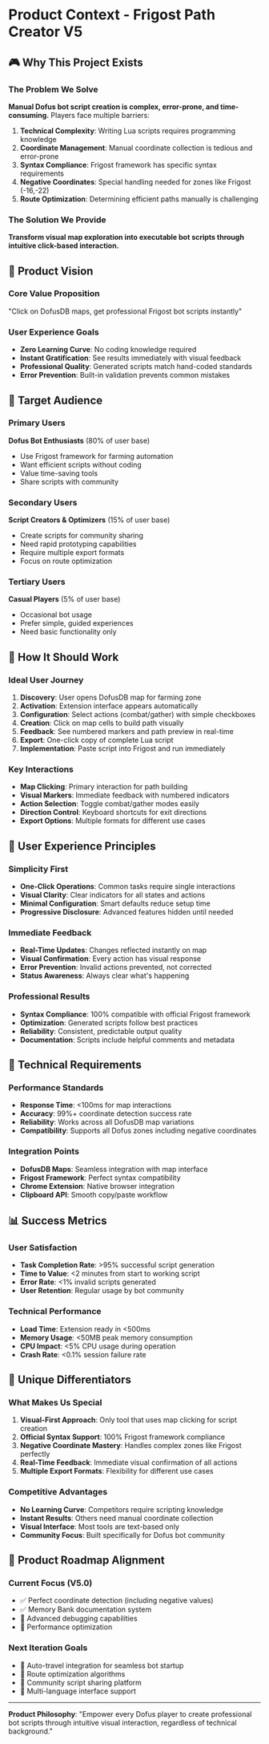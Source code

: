 # Product Context - Frigost Path Creator V5

## 🎮 Why This Project Exists

### The Problem We Solve
**Manual Dofus bot script creation is complex, error-prone, and time-consuming.** Players face multiple barriers:

1. **Technical Complexity**: Writing Lua scripts requires programming knowledge
2. **Coordinate Management**: Manual coordinate collection is tedious and error-prone
3. **Syntax Compliance**: Frigost framework has specific syntax requirements
4. **Negative Coordinates**: Special handling needed for zones like Frigost (-16,-22)
5. **Route Optimization**: Determining efficient paths manually is challenging

### The Solution We Provide
**Transform visual map exploration into executable bot scripts through intuitive click-based interaction.**

## 🎯 Product Vision

### Core Value Proposition
"Click on DofusDB maps, get professional Frigost bot scripts instantly"

### User Experience Goals
- **Zero Learning Curve**: No coding knowledge required
- **Instant Gratification**: See results immediately with visual feedback
- **Professional Quality**: Generated scripts match hand-coded standards
- **Error Prevention**: Built-in validation prevents common mistakes

## 👥 Target Audience

### Primary Users
**Dofus Bot Enthusiasts** (80% of user base)
- Use Frigost framework for farming automation
- Want efficient scripts without coding
- Value time-saving tools
- Share scripts with community

### Secondary Users
**Script Creators & Optimizers** (15% of user base)
- Create scripts for community sharing
- Need rapid prototyping capabilities
- Require multiple export formats
- Focus on route optimization

### Tertiary Users
**Casual Players** (5% of user base)
- Occasional bot usage
- Prefer simple, guided experiences
- Need basic functionality only

## 🚀 How It Should Work

### Ideal User Journey
1. **Discovery**: User opens DofusDB map for farming zone
2. **Activation**: Extension interface appears automatically
3. **Configuration**: Select actions (combat/gather) with simple checkboxes
4. **Creation**: Click on map cells to build path visually
5. **Feedback**: See numbered markers and path preview in real-time
6. **Export**: One-click copy of complete Lua script
7. **Implementation**: Paste script into Frigost and run immediately

### Key Interactions
- **Map Clicking**: Primary interaction for path building
- **Visual Markers**: Immediate feedback with numbered indicators
- **Action Selection**: Toggle combat/gather modes easily
- **Direction Control**: Keyboard shortcuts for exit directions
- **Export Options**: Multiple formats for different use cases

## 🎨 User Experience Principles

### Simplicity First
- **One-Click Operations**: Common tasks require single interactions
- **Visual Clarity**: Clear indicators for all states and actions
- **Minimal Configuration**: Smart defaults reduce setup time
- **Progressive Disclosure**: Advanced features hidden until needed

### Immediate Feedback
- **Real-Time Updates**: Changes reflected instantly on map
- **Visual Confirmation**: Every action has visual response
- **Error Prevention**: Invalid actions prevented, not corrected
- **Status Awareness**: Always clear what's happening

### Professional Results
- **Syntax Compliance**: 100% compatible with official Frigost framework
- **Optimization**: Generated scripts follow best practices
- **Reliability**: Consistent, predictable output quality
- **Documentation**: Scripts include helpful comments and metadata

## 🔧 Technical Requirements

### Performance Standards
- **Response Time**: <100ms for map interactions
- **Accuracy**: 99%+ coordinate detection success rate
- **Reliability**: Works across all DofusDB map variations
- **Compatibility**: Supports all Dofus zones including negative coordinates

### Integration Points
- **DofusDB Maps**: Seamless integration with map interface
- **Frigost Framework**: Perfect syntax compatibility
- **Chrome Extension**: Native browser integration
- **Clipboard API**: Smooth copy/paste workflow

## 📊 Success Metrics

### User Satisfaction
- **Task Completion Rate**: >95% successful script generation
- **Time to Value**: <2 minutes from start to working script
- **Error Rate**: <1% invalid scripts generated
- **User Retention**: Regular usage by bot community

### Technical Performance
- **Load Time**: Extension ready in <500ms
- **Memory Usage**: <50MB peak memory consumption
- **CPU Impact**: <5% CPU usage during operation
- **Crash Rate**: <0.1% session failure rate

## 🌟 Unique Differentiators

### What Makes Us Special
1. **Visual-First Approach**: Only tool that uses map clicking for script creation
2. **Official Syntax Support**: 100% Frigost framework compliance
3. **Negative Coordinate Mastery**: Handles complex zones like Frigost perfectly
4. **Real-Time Feedback**: Immediate visual confirmation of all actions
5. **Multiple Export Formats**: Flexibility for different use cases

### Competitive Advantages
- **No Learning Curve**: Competitors require scripting knowledge
- **Instant Results**: Others need manual coordinate collection
- **Visual Interface**: Most tools are text-based only
- **Community Focus**: Built specifically for Dofus bot community

## 🎯 Product Roadmap Alignment

### Current Focus (V5.0)
- ✅ Perfect coordinate detection (including negative values)
- ✅ Memory Bank documentation system
- 🔄 Advanced debugging capabilities
- 🔄 Performance optimization

### Next Iteration Goals
- 🎯 Auto-travel integration for seamless bot startup
- 🎯 Route optimization algorithms
- 🎯 Community script sharing platform
- 🎯 Multi-language interface support

---

**Product Philosophy**: "Empower every Dofus player to create professional bot scripts through intuitive visual interaction, regardless of technical background." 